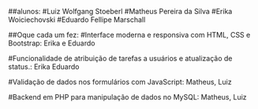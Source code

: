 ##alunos:
#Luiz Wolfgang Stoeberl
#Matheus Pereira da Silva
#Erika Woiciechovski
#Eduardo Fellipe Marschall

##Oque cada um fez:
#Interface moderna e responsiva com HTML, CSS e Bootstrap: 
Erika e Eduardo

#Funcionalidade de atribuição de tarefas a usuários e atualização de
status.: 
Erika Eduardo

#Validação de dados nos formulários com JavaScript: 
Matheus, Luiz

#Backend em PHP para manipulação de dados no MySQL: 
Matheus, Luiz
